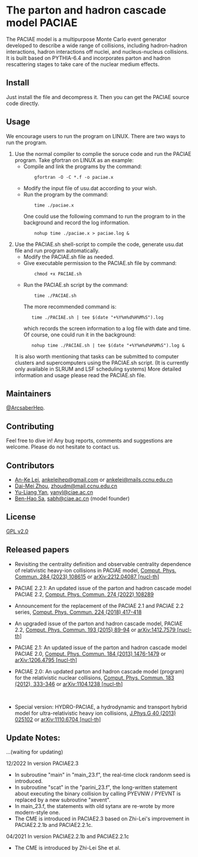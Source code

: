<!-- This is a README file for usage of PACIAE.
     Written by Markdown language.
                 By Anke at CCNU on 10/16/2022 
 -->


# The parton and hadron cascade model PACIAE

The PACIAE model is a multipurpose Monte Carlo event generator developed to describe a wide range of collisions, including hadron-hadron interactions, hadron interactions off nuclei, and nucleus-nucleus collisions. It is built based on PYTHIA-6.4 and incorporates parton and hadron rescattering stages to take care of the nuclear medium effects.

## Install
Just install the file and decompress it. Then you can get the PACIAE source code directly.


## Usage

We encourage users to run the program on LINUX.
There are two ways to run the program.
 1. Use the normal compiler to complie the soruce code and run the PACIAE program. Take gfortran on LINUX as an example:
    - Compile and link the programs by the command:
        ```
            gfortran -O -C *.f -o paciae.x
        ```
    - Modify the input file of usu.dat according to your wish.
    - Run the program by the command:
        ```
            time ./paciae.x
        ```
      One could use the following command to run the program to in the background and record the log information.
        ```
            nohup time ./paciae.x > paciae.log &
        ```
 2. Use the PACIAE.sh shell-script to compile the code, generate usu.dat file and run program automatically.
    - Modify the PACIAE.sh file as needed.
    - Give executable permission to the PACIAE.sh file by command:
        ```
            chmod +x PACIAE.sh
        ```
    - Run the PACIAE.sh script by the command:
        ```
            time ./PACIAE.sh
        ```
         The more recommended command is:
         ```
            time ./PACIAE.sh | tee $(date "+%Y%m%d%H%M%S").log
         ``` 
         which records the screen information to a log file with date and time.
         Of course, one could run it in the background:
         ```
            nohup time ./PACIAE.sh | tee $(date "+%Y%m%d%H%M%S").log &
         ```
    It is also worth mentioning that tasks can be submitted to computer clusters and supercomputers using the PACIAE.sh script. (It is currently only available in SLRUM and LSF scheduling systems) More detailed information and usage please read the PACIAE.sh file.


## Maintainers

[@ArcsaberHep](https://github.com/ArcsaberHep).


## Contributing

Feel free to dive in! Any bug reports, comments and suggestions are welcome. Please do not hesitate to contact us.


## Contributors

 - [An-Ke Lei](https://inspirehep.net/authors/1965068), ankeleihep@gmail.com or ankelei@mails.ccnu.edu.cn <!-- Key Laboratory of Quark and Lepton Physics (MOE) and Institute of Particle Physics, Central China Normal University, Wuhan 430079, China. --> 
 - [Dai-Mei Zhou](https://inspirehep.net/authors/1030208), zhoudm@mail.ccnu.edu.cn <!-- Key Laboratory of Quark and Lepton Physics (MOE) and Institute of Particle Physics, Central China Normal University, Wuhan 430079, China. --> 
 - [Yu-Liang Yan](https://inspirehep.net/authors/1051028), yanyl@ciae.ac.cn <!-- China Institute of Atomic Energy, P.O. Box 275 (10), Beijing, 102413,China. -->
 - [Ben-Hao Sa](https://inspirehep.net/authors/990834), sabh@ciae.ac.cn (model founder) <!-- China Institute of Atomic Energy, P.O. Box 275 (10), Beijing, 102413,China. -->


## License

[GPL v2.0](LICENSE)


## Released papers

 - Revisiting the centrality definition and observable centrality dependence of relativistic heavy-ion collisions in PACIAE model, [Comput. Phys. Commun. 284 (2023) 108615](https://doi.org/10.1016/j.cpc.2022.108615) or [arXiv:2212.04087 [nucl-th]](https://doi.org/10.48550/arXiv.2212.04087)

 - PACIAE 2.2.1: An updated issue of the parton and hadron cascade model PACIAE 2.2, [Comput. Phys. Commun. 274 (2022) 108289](https://doi.org/10.1016/j.cpc.2022.108289) <!-- or [arXiv: [nucl-th]](https://doi.org/) -->

 - Announcement for the replacement of the PACIAE 2.1 and PACIAE 2.2 series, [Comput. Phys. Commun. 224 (2018) 417-418](https://doi.org/10.1016/j.cpc.2017.10.006) <!-- or [arXiv: [nucl-th]](https://doi.org/) -->

 - An upgraded issue of the parton and hadron cascade model, PACIAE 2.2, [Comput. Phys. Commun. 193 (2015) 89-94](https://doi.org/10.1016/j.cpc.2015.01.022) or [arXiv:1412.7579 [nucl-th]](https://doi.org/10.48550/arXiv.1412.7579)

 - PACIAE 2.1: An updated issue of the parton and hadron cascade model PACIAE 2.0, [Comput. Phys. Commun. 184 (2013) 1476-1479](https://doi.org/10.1016/j.cpc.2012.12.026) or [arXiv:1206.4795 [nucl-th]](https://doi.org/10.48550/arXiv.1206.4795)

 - PACIAE 2.0: An updated parton and hadron cascade model (program) for the relativistic nuclear collisions, [Comput. Phys. Commun. 183 (2012), 333-346](https://doi.org/10.1016/j.cpc.2011.08.021) or [arXiv:1104.1238 [nucl-th]](https://doi.org/10.48550/arXiv.1104.1238)
<br/>

 - Special version: HYDRO-PACIAE, a hydrodynamic and transport hybrid model for ultra-relativistic heavy ion collisions, [J.Phys.G 40 (2013) 025102](https://doi.org/10.1088/0954-3899/40/2/025102) or [arXiv:1110.6704 [nucl-th]](https://doi.org/10.48550/arXiv.1110.6704)


## Update Notes:

<!----------------------------------------------------------------------------->
...(waiting for updating)

12/2022 In version PACIAE2.3

- In subroutine "main" in "main_23.f", the real-time clock randonm seed is introduced.
- In subroutine "scat" in the "parini_23.f", the long-written statement about executing the binary collision by calling PYEVNW / PYEVNT is replaced by a new subroutine "xevent".
- In main_23.f<!-- , eps09.f -->, the statements with old sytanx are re-wrote by more modern-style one.
- The CME is introduced in PACIAE2.3 based on Zhi-Lei's improvement in PACIAE2.2.1b and PACIAE2.2.1c.

<!----------------------------------------------------------------------------->
04/2021 In version PACIAE2.2.1b and PACIAE2.2.1c

- The CME is introduced by Zhi-Lei She et al.

<!-----------------------------------------------------------------------------
01/2020 In version PACIAE2.3

- The eps09 nuclear shadowing is introduced by Liang, whose sebroutine is called "shanul_eps09". An exrta file named "eps09.f" is added.

----------------------------------------------------------------------------->

